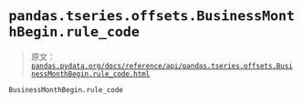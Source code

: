 # `pandas.tseries.offsets.BusinessMonthBegin.rule_code`

> 原文：[`pandas.pydata.org/docs/reference/api/pandas.tseries.offsets.BusinessMonthBegin.rule_code.html`](https://pandas.pydata.org/docs/reference/api/pandas.tseries.offsets.BusinessMonthBegin.rule_code.html)

```py
BusinessMonthBegin.rule_code
```
